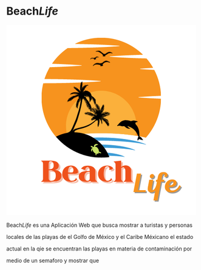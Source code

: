 # Beach*Life*

![](image/README/1652620726804.png)

Beach*Life* es una Aplicación Web que busca mostrar a turistas y personas  

locales de las playas de el Golfo de México y el Caribe Méxicano el estado  

actual en la qie se encuentran las playas en materia de contaminación por  

medio de un  semaforo y mostrar que
